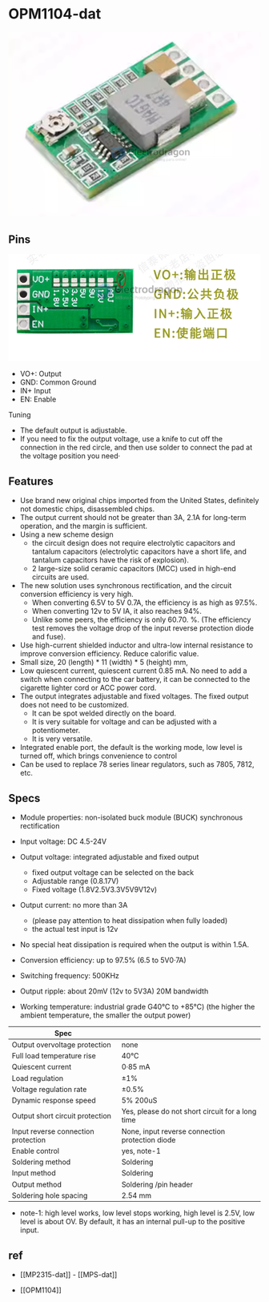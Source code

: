 # OPM1104-dat

![](2023-12-06-17-54-54.png)

## Pins

![](2023-12-06-17-55-41.png)

- VO+: Output
- GND: Common Ground
- IN+ Input
- EN: Enable

Tuning

- The default output is adjustable.
- If you need to fix the output voltage, use a knife to cut off the connection in the red circle, and then use solder to connect the pad at the voltage position you need·

## Features

- Use brand new original chips imported from the United States, definitely not domestic chips, disassembled chips.
- The output current should not be greater than 3A, 2.1A for long-term operation, and the margin is sufficient.
- Using a new scheme design
  - the circuit design does not require electrolytic capacitors and tantalum capacitors (electrolytic capacitors have a short life, and tantalum capacitors have the risk of explosion). 
  - 2 large-size solid ceramic capacitors (MCC) used in high-end circuits are used.
- The new solution uses synchronous rectification, and the circuit conversion efficiency is very high. 
  - When converting 6.5V to 5V 0.7A, the efficiency is as high as 97.5%. 
  - When converting 12v to 5V IA, it also reaches 94%. 
  - Unlike some peers, the efficiency is only 60.70. %. (The efficiency test removes the voltage drop of the input reverse protection diode and fuse).
- Use high-current shielded inductor and ultra-low internal resistance to improve conversion efficiency. Reduce calorific value.
- Small size, 20 (length) * 11 (width) * 5 (height) mm,
- Low quiescent current, quiescent current 0.85 mA. No need to add a switch when connecting to the car battery, it can be connected to the cigarette lighter cord or ACC power cord.
- The output integrates adjustable and fixed voltages. The fixed output does not need to be customized. 
  - It can be spot welded directly on the board. 
  - It is very suitable for voltage and can be adjusted with a potentiometer. 
  - It is very versatile.
- Integrated enable port, the default is the working mode, low level is turned off, which brings convenience to control
-  Can be used to replace 78 series linear regulators, such as 7805, 7812, etc.


## Specs


- Module properties: non-isolated buck module (BUCK) synchronous rectification
- Input voltage: DC 4.5-24V
- Output voltage: integrated adjustable and fixed output
  - fixed output voltage can be selected on the back
  - Adjustable range (0.8.17V)
  - Fixed voltage (1.8V2.5V3.3V5V9V12v)
- Output current: no more than 3A 
  - (please pay attention to heat dissipation when fully loaded)
  - the actual test input is 12v
- No special heat dissipation is required when the output is within 1.5A.
- Conversion efficiency: up to 97.5% (6.5 to 5V0·7A)


- Switching frequency: 500KHz
- Output ripple: about 20mV (12v to 5V3A) 20M bandwidth
- Working temperature: industrial grade G40℃ to +85℃) (the higher the ambient temperature, the smaller the output power)

| Spec                                |                                                  |
| ----------------------------------- | ------------------------------------------------ |
| Output overvoltage protection       | none                                             |
| Full load temperature rise          | 40℃                                              |
| Quiescent current                   | 0·85 mA                                          |
| Load regulation                     | ±1%                                              |
| Voltage regulation rate             | ±0.5%                                            |
| Dynamic response speed              | 5% 200uS                                         |
| Output short circuit protection     | Yes, please do not short circuit for a long time |
| Input reverse connection protection | None, input reverse connection protection diode  |
| Enable control                      | yes, note-1                                      |
| Soldering method                    | Soldering                                        |
| Input method                        | Soldering                                        |
| Output method                       | Soldering /pin header                            |
| Soldering hole spacing              | 2.54 mm                                          |

- note-1: high level works, low level stops working, high level is 2.5V, low level is about OV. By default, it has an internal pull-up to the positive input.

## ref

- [[MP2315-dat]] - [[MPS-dat]]

- [[OPM1104]]

